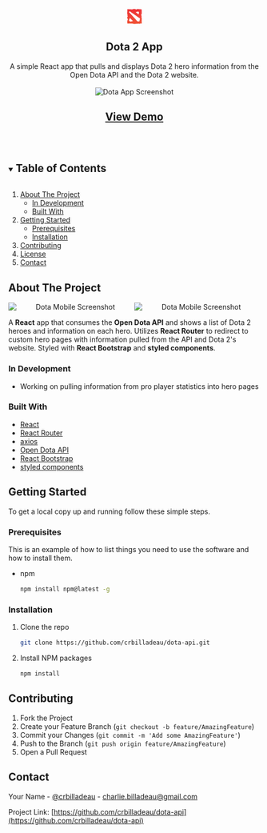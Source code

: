 <!-- PROJECT LOGO -->
<br />
<p align="center">
  <a href="https://github.com/crbilladeau/dota-api">
    <img src="public/favicon.ico" alt="Logo" width="32" height="32">
  </a>

  <h2 align="center">Dota 2 App</h3>

  <p align="center">
    A simple React app that pulls and displays Dota 2 hero information from the Open Dota API and the Dota 2 website.
    <br />
    <br />
     <img src="https://github.com/crbilladeau/portfolio/blob/master/src/assets/images/dota.png?raw=true" alt="Dota App Screenshot" width="1000">
    <br />
  </p>
  <h2 align="center"><a href="https://crbilladeau.github.io/dota-api/#/">View Demo</a></h2>
  <br />
</p>



<!-- TABLE OF CONTENTS -->
<details open="open">
  <summary><h2 style="display: inline-block">Table of Contents</h2></summary>
  <ol>
    <li>
      <a href="#about-the-project">About The Project</a>
      <ul>
        <li><a href="#in-development">In Development</a></li>
      </ul>
      <ul>
        <li><a href="#built-with">Built With</a></li>
      </ul>
    </li>
    <li>
      <a href="#getting-started">Getting Started</a>
      <ul>
        <li><a href="#prerequisites">Prerequisites</a></li>
        <li><a href="#installation">Installation</a></li>
      </ul>
    </li>
    <li><a href="#contributing">Contributing</a></li>
    <li><a href="#license">License</a></li>
    <li><a href="#contact">Contact</a></li>
  </ol>
</details>



<!-- ABOUT THE PROJECT -->
## About The Project

<div align="center">
   <div style="display: flex; align-items: flex-start;">
     <img src="https://github.com/crbilladeau/portfolio/blob/master/src/assets/images/dota.png?raw=true" alt="Dota Mobile Screenshot" width="400">
     <img src="https://github.com/crbilladeau/portfolio/blob/master/src/assets/images/dota.png?raw=true" alt="Dota Mobile Screenshot" width="400">
  </div>
</div>

A **React** app that consumes the **Open Dota API** and shows a list of Dota 2 heroes and information on each hero. Utilizes **React Router** to redirect to custom hero pages with information pulled from the API and Dota 2's website. Styled with **React Bootstrap** and **styled components**.

### In Development

* Working on pulling information from pro player statistics into hero pages

### Built With

* [React](https://reactjs.org/)
* [React Router](https://reactrouter.com/web/guides/quick-start)
* [axios](https://github.com/axios/axios)
* [Open Dota API](https://docs.opendota.com/)
* [React Bootstrap](https://react-bootstrap.github.io/)
* [styled components](https://styled-components.com/)



<!-- GETTING STARTED -->
## Getting Started

To get a local copy up and running follow these simple steps.

### Prerequisites

This is an example of how to list things you need to use the software and how to install them.
* npm
  ```sh
  npm install npm@latest -g
  ```

### Installation

1. Clone the repo
   ```sh
   git clone https://github.com/crbilladeau/dota-api.git
   ```
2. Install NPM packages
   ```sh
   npm install
   ```


<!-- CONTRIBUTING -->
## Contributing

1. Fork the Project
2. Create your Feature Branch (`git checkout -b feature/AmazingFeature`)
3. Commit your Changes (`git commit -m 'Add some AmazingFeature'`)
4. Push to the Branch (`git push origin feature/AmazingFeature`)
5. Open a Pull Request


<!-- CONTACT -->
## Contact

Your Name - [@crbilladeau](https://twitter.com/crbilladeau) - charlie.billadeau@gmail.com

Project Link: [https://github.com/crbilladeau/dota-api](https://github.com/crbilladeau/dota-api)

